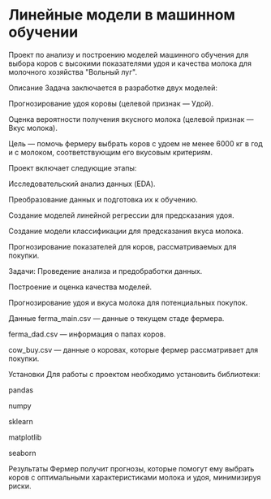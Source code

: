 # Линейные модели в машинном обучении

Проект по анализу и построению моделей машинного обучения для выбора коров с высокими показателями удоя и качества молока для молочного хозяйства "Вольный луг".

Описание
Задача заключается в разработке двух моделей:

Прогнозирование удоя коровы (целевой признак — Удой).

Оценка вероятности получения вкусного молока (целевой признак — Вкус молока).

Цель — помочь фермеру выбрать коров с удоем не менее 6000 кг в год и с молоком, соответствующим его вкусовым критериям.

Проект включает следующие этапы:

Исследовательский анализ данных (EDA).

Преобразование данных и подготовка их к обучению.

Создание моделей линейной регрессии для предсказания удоя.

Создание модели классификации для предсказания вкуса молока.

Прогнозирование показателей для коров, рассматриваемых для покупки.

Задачи:
Проведение анализа и предобработки данных.

Построение и оценка качества моделей.

Прогнозирование удоя и вкуса молока для потенциальных покупок.

Данные
ferma_main.csv — данные о текущем стаде фермера.

ferma_dad.csv — информация о папах коров.

cow_buy.csv — данные о коровах, которые фермер рассматривает для покупки.

Установки
Для работы с проектом необходимо установить библиотеки:

pandas

numpy

sklearn

matplotlib

seaborn

Результаты
Фермер получит прогнозы, которые помогут ему выбрать коров с оптимальными характеристиками молока и удоя, минимизируя риски.
